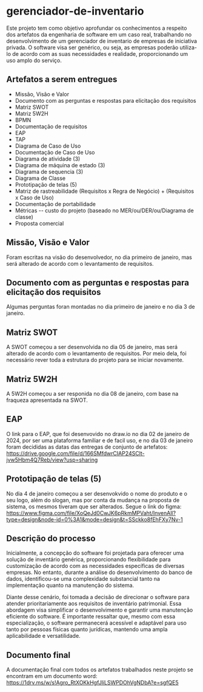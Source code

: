 # gerenciador-de-inventario

Este projeto tem como objetivo aprofundar os conhecimentos a respeito dos artefatos da engenharia de software em um caso real, trabalhando no desenvolvimento de um gerenciador de inventario de empresas de iniciativa privada.
O software visa ser genérico, ou seja, as empresas poderão utiliza-lo de acordo com as suas necessidades e realidade, proporcionando um uso amplo do serviço.

## Artefatos a serem entregues

- Missão, Visão e Valor
- Documento com as perguntas e respostas para elicitação dos requisitos
- Matriz SWOT
- Matriz 5W2H
- BPMN
- Documentação de requisitos
- EAP
- TAP
- Diagrama de Caso de Uso
- Documentação de Caso de Uso
- Diagrama de atividade (3)
- Diagrama de máquina de estado (3)
- Diagrama de sequencia (3)
- Diagrama de Classe
- Prototipação de telas (5)
- Matriz de rastreabilidade (Requisitos x Regra de Negócio) +  (Requisitos x Caso de Uso)
- Documentação de portabilidade
- Métricas -- custo do projeto (baseado no MER/ou/DER/ou/Diagrama de classe)
- Proposta comercial

## Missão, Visão e Valor
Foram escritas na visão do desenvolvedor, no dia primeiro de janeiro, mas será alterado de acordo com o levantamento de requisitos.

## Documento com as perguntas e respostas para elicitação dos requisitos
Algumas perguntas foran montadas no dia primeiro de janeiro e no dia 3 de janeiro.

## Matriz SWOT
A SWOT começou a ser desenvolvida no dia 05 de janeiro, mas será alterado de acordo com o levantamento de requisitos. Por meio dela, foi necessário rever toda a estrutura do projeto para se iniciar novamente.

## Matriz 5W2H
A 5W2H começou a ser responida no dia 08 de janeiro, com base na fraqueza apresentada na SWOT.

## EAP
O link para o EAP, que foi desenvovido no draw.io no dia 02 de janeiro de 2024, por ser uma plataforma familiar e de facil uso, e no dia 03 de janeiro foram decididas as datas das entregas de conjunto de artefatos:
https://drive.google.com/file/d/166SMfdwrCIAP24SClt-jvw5Hbm4Q7Reb/view?usp=sharing

## Prototipação de telas (5)
No dia 4 de janeiro começou a ser desenvokvido o nome do produto e o seu logo, além do slogan, mas por conta da mudança na proposta de sistema, os mesmos  tiveram que ser alterados.
Segue o link  do figma:
https://www.figma.com/file/XoQeJd0CwJK6pRkmMPVaht/InvenAll?type=design&node-id=0%3A1&mode=design&t=SSckko8fEhFXy7Nv-1

## Descrição do processo
Inicialmente, a concepção do software foi projetada para oferecer uma solução de inventário genérica, proporcionando flexibilidade para customização de acordo com as necessidades específicas de diversas empresas. No entanto, durante a análise do desenvolvimento do banco de dados, identificou-se uma complexidade substancial tanto na implementação quanto na manutenção do sistema.

Diante desse cenário, foi tomada a decisão de direcionar o software para atender prioritariamente aos requisitos de inventário patrimonial. Essa abordagem visa simplificar o desenvolvimento e garantir uma manutenção eficiente do software. É importante ressaltar que, mesmo com essa especialização, o software permanecerá acessível e adaptável para uso tanto por pessoas físicas quanto jurídicas, mantendo uma ampla aplicabilidade e versatilidade.

<!--
No dia 08 de janeiro, houve uma entrevista estruturada com a pessoa jurodica Cassiano Faria de Paula Leao, para saber como ele lida com a gestão do seu inventário patrimonial e também para entender mais sobre o mercado deste segmento, levantando requisitos para o desenvolvimento do software.
-->

##  Documento final
A documentação final com todos os artefatos trabalhados neste projeto se encontram em um documento word:
https://1drv.ms/w/s!Agro_RtXOKkHgfJliLSWPDOhVgNDbA?e=sgfQE5

